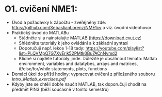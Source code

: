 # O1. cvičení NME1:
* Úvod a požadavky k zápočtu - zveřejněny zde: https://github.com/SebastianLorenz/NME1cv a viz. úvodní videohovor
* Praktický úvod do MATLABu
  * Stádněte si a nainstalujte MATLAB (https://download.cvut.cz)
  * Shlédněte tutoriály k jeho ovládání a k základní syntaxi
  * Doporučuji např. lekce 1-18 tady: https://youtube.com/playlist?list=PLQVMpQ7G7XvErik52PMtk0Bu7ACnNvmd2 
  * Klidně si najděte tutoriály jinde. Důležité je obsáhnout témata: Matlab environment, variables and datatybes, arrays and matrices, if/else/for/while statements, plots, functions
* Domácí úkol do příští hodiny: vypracovat cvičení z přiloženého souboru *Intro_Matlab_exercises.pdf*
* Kdyby jste se chtěli dobře naučit MATLAB, tak doporučuji chodit na předmět PIN3 (běží současně v tomto semestru)
